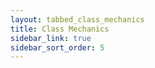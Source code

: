```yaml
---
layout: tabbed_class_mechanics
title: Class Mechanics
sidebar_link: true
sidebar_sort_order: 5
---
```


